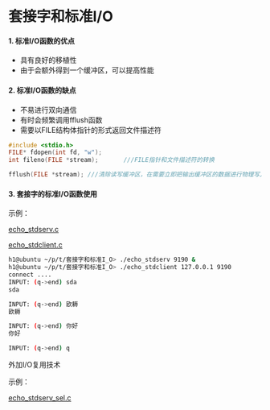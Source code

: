 # 套接字和标准I/O

#### 1. 标准I/O函数的优点

* 具有良好的移植性
*  由于会额外得到一个缓冲区，可以提高性能

#### 2. 标准I/O函数的缺点

* 不易进行双向通信
* 有时会频繁调用fflush函数
* 需要以FILE结构体指针的形式返回文件描述符

```c++
#include <stdio.h>
FILE* fdopen(int fd, "w");
int fileno(FILE *stream);       ///FILE指针和文件描述符的转换

fflush(FILE *stream); ///清除读写缓冲区，在需要立即把输出缓冲区的数据进行物理写入时
```

#### 3. 套接字的标准I/O函数使用

示例：

[echo_stdserv.c](echo_stdserv.c)

[echo_stdclient.c](echo_stdclient.c)

```bash
h1@ubuntu ~/p/t/套接字和标准I_O> ./echo_stdserv 9190 &
h1@ubuntu ~/p/t/套接字和标准I_O> ./echo_stdclient 127.0.0.1 9190
connect ....
INPUT: (q->end) sda 
sda

INPUT: (q->end) 欧耨
欧耨

INPUT: (q->end) 你好
你好

INPUT: (q->end) q
```

外加I/O复用技术

示例：

[echo_stdserv_sel.c](echo_stdserv_sel.c)

